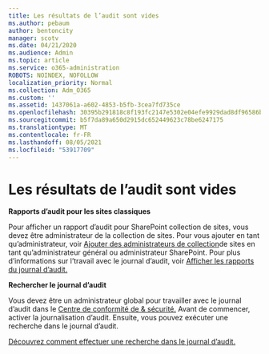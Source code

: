 ```yaml
---
title: Les résultats de l’audit sont vides
ms.author: pebaum
author: bentoncity
manager: scotv
ms.date: 04/21/2020
ms.audience: Admin
ms.topic: article
ms.service: o365-administration
ROBOTS: NOINDEX, NOFOLLOW
localization_priority: Normal
ms.collection: Adm_O365
ms.custom: ''
ms.assetid: 1437061a-a602-4853-b5fb-3cea7fd735ce
ms.openlocfilehash: 30395b291818c8f193fc2147e5302e04efe9929dad8df96586be1c3e75bd35aa
ms.sourcegitcommit: b5f7da89a650d2915dc652449623c78be6247175
ms.translationtype: MT
ms.contentlocale: fr-FR
ms.lasthandoff: 08/05/2021
ms.locfileid: "53917709"
---
```

# <a name="auditing-results-are-blank"></a>Les résultats de l’audit sont vides

 **Rapports d’audit pour les sites classiques**
  
Pour afficher un rapport d’audit pour SharePoint collection de sites, vous devez être administrateur de la collection de sites. Pour vous ajouter en tant qu’administrateur, voir [Ajouter des administrateurs de collection](https://go.microsoft.com/fwlink/?linkid=869390)de sites en tant qu’administrateur général ou administrateur SharePoint. Pour plus d’informations sur l’travail avec le journal d’audit, voir [Afficher les rapports du journal d’audit.](https://go.microsoft.com/fwlink/?linkid=395237) 
  
 **Rechercher le journal d’audit**
  
Vous devez être un administrateur global pour travailler avec le journal d’audit dans le [Centre de conformité de &amp; sécurité.](https://protection.office.com) Avant de commencer, activer la journalisation d’audit. Ensuite, vous pouvez exécuter une recherche dans le journal d’audit. 
  
[Découvrez comment effectuer une recherche dans le journal d’audit.](https://go.microsoft.com/fwlink/?linkid=708432)
  


